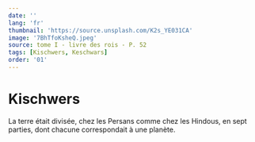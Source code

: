 ```yaml
---
date: ''
lang: 'fr'
thumbnail: 'https://source.unsplash.com/K2s_YE031CA'
image: '7BhTfoKsheQ.jpeg'
source: tome I - livre des rois - P. 52
tags: [Kischwers, Keschwars]
order: '01'
---
```


# Kischwers

La terre était divisée, chez les Persans comme chez les Hindous, en sept parties, dont chacune correspondait à une planète.
